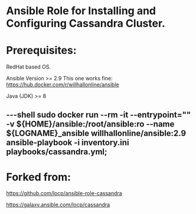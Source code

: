 # Ansible Role for Installing and Configuring Cassandra Cluster.

# Prerequisites:
RedHat based OS.

Ansible Version >= 2.9
This one works fine:
https://hub.docker.com/r/willhallonline/ansible

Java (JDK) >= 8

---shell
sudo docker run --rm -it --entrypoint="" -v ${HOME}/ansible:/root/ansible:ro --name ${LOGNAME}_ansible willhallonline/ansible:2.9 ansible-playbook -i inventory.ini playbooks/cassandra.yml;
---


# Forked from:

https://github.com/locp/ansible-role-cassandra

https://galaxy.ansible.com/locp/cassandra

